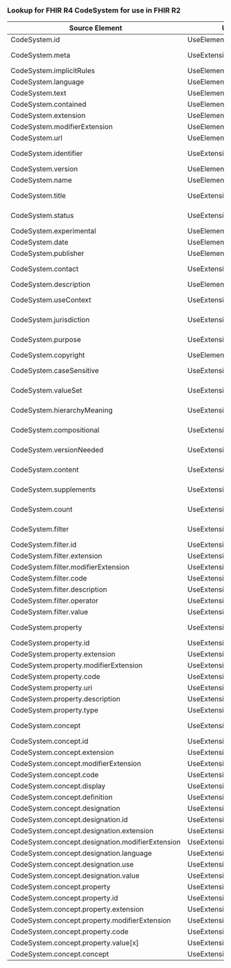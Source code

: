### Lookup for FHIR R4 CodeSystem for use in FHIR R2

| Source Element | Usage | Target |
| -------------- | ----- | ------ |
| CodeSystem.id | UseElementSameName | ValueSet.id |
| CodeSystem.meta | UseExtension | http://hl7.org/fhir/4.0/StructureDefinition/extension-CodeSystem.meta |
| CodeSystem.implicitRules | UseElementSameName | ValueSet.implicitRules |
| CodeSystem.language | UseElementSameName | ValueSet.language |
| CodeSystem.text | UseElementSameName | ValueSet.text |
| CodeSystem.contained | UseElementSameName | ValueSet.contained |
| CodeSystem.extension | UseElementSameName | ValueSet.extension |
| CodeSystem.modifierExtension | UseElementSameName | ValueSet.modifierExtension |
| CodeSystem.url | UseElementSameName | ValueSet.url |
| CodeSystem.identifier | UseExtension | http://hl7.org/fhir/4.0/StructureDefinition/extension-CodeSystem.identifier |
| CodeSystem.version | UseElementSameName | ValueSet.version |
| CodeSystem.name | UseElementSameName | ValueSet.name |
| CodeSystem.title | UseExtension | http://hl7.org/fhir/4.0/StructureDefinition/extension-CodeSystem.title |
| CodeSystem.status | UseExtension | http://hl7.org/fhir/4.0/StructureDefinition/extension-CodeSystem.status |
| CodeSystem.experimental | UseElementSameName | ValueSet.experimental |
| CodeSystem.date | UseElementSameName | ValueSet.date |
| CodeSystem.publisher | UseElementSameName | ValueSet.publisher |
| CodeSystem.contact | UseExtension | http://hl7.org/fhir/4.0/StructureDefinition/extension-CodeSystem.contact |
| CodeSystem.description | UseElementSameName | ValueSet.description |
| CodeSystem.useContext | UseExtension | http://hl7.org/fhir/4.0/StructureDefinition/extension-CodeSystem.useContext |
| CodeSystem.jurisdiction | UseExtension | http://hl7.org/fhir/4.0/StructureDefinition/extension-CodeSystem.jurisdiction |
| CodeSystem.purpose | UseExtension | http://hl7.org/fhir/4.0/StructureDefinition/extension-CodeSystem.purpose |
| CodeSystem.copyright | UseElementSameName | ValueSet.copyright |
| CodeSystem.caseSensitive | UseExtension | http://hl7.org/fhir/4.0/StructureDefinition/extension-CodeSystem.caseSensitive |
| CodeSystem.valueSet | UseExtension | http://hl7.org/fhir/4.0/StructureDefinition/extension-CodeSystem.valueSet |
| CodeSystem.hierarchyMeaning | UseExtension | http://hl7.org/fhir/4.0/StructureDefinition/extension-CodeSystem.hierarchyMeaning |
| CodeSystem.compositional | UseExtension | http://hl7.org/fhir/4.0/StructureDefinition/extension-CodeSystem.compositional |
| CodeSystem.versionNeeded | UseExtension | http://hl7.org/fhir/4.0/StructureDefinition/extension-CodeSystem.versionNeeded |
| CodeSystem.content | UseExtension | http://hl7.org/fhir/4.0/StructureDefinition/extension-CodeSystem.content |
| CodeSystem.supplements | UseExtension | http://hl7.org/fhir/4.0/StructureDefinition/extension-CodeSystem.supplements |
| CodeSystem.count | UseExtension | http://hl7.org/fhir/4.0/StructureDefinition/extension-CodeSystem.count |
| CodeSystem.filter | UseExtension | http://hl7.org/fhir/4.0/StructureDefinition/extension-CodeSystem.filter |
| CodeSystem.filter.id | UseExtensionFromAncestor | - |
| CodeSystem.filter.extension | UseExtensionFromAncestor | - |
| CodeSystem.filter.modifierExtension | UseExtensionFromAncestor | - |
| CodeSystem.filter.code | UseExtensionFromAncestor | - |
| CodeSystem.filter.description | UseExtensionFromAncestor | - |
| CodeSystem.filter.operator | UseExtensionFromAncestor | - |
| CodeSystem.filter.value | UseExtensionFromAncestor | - |
| CodeSystem.property | UseExtension | http://hl7.org/fhir/4.0/StructureDefinition/extension-CodeSystem.property |
| CodeSystem.property.id | UseExtensionFromAncestor | - |
| CodeSystem.property.extension | UseExtensionFromAncestor | - |
| CodeSystem.property.modifierExtension | UseExtensionFromAncestor | - |
| CodeSystem.property.code | UseExtensionFromAncestor | - |
| CodeSystem.property.uri | UseExtensionFromAncestor | - |
| CodeSystem.property.description | UseExtensionFromAncestor | - |
| CodeSystem.property.type | UseExtensionFromAncestor | - |
| CodeSystem.concept | UseExtension | http://hl7.org/fhir/4.0/StructureDefinition/extension-CodeSystem.concept |
| CodeSystem.concept.id | UseExtensionFromAncestor | - |
| CodeSystem.concept.extension | UseExtensionFromAncestor | - |
| CodeSystem.concept.modifierExtension | UseExtensionFromAncestor | - |
| CodeSystem.concept.code | UseExtensionFromAncestor | - |
| CodeSystem.concept.display | UseExtensionFromAncestor | - |
| CodeSystem.concept.definition | UseExtensionFromAncestor | - |
| CodeSystem.concept.designation | UseExtensionFromAncestor | - |
| CodeSystem.concept.designation.id | UseExtensionFromAncestor | - |
| CodeSystem.concept.designation.extension | UseExtensionFromAncestor | - |
| CodeSystem.concept.designation.modifierExtension | UseExtensionFromAncestor | - |
| CodeSystem.concept.designation.language | UseExtensionFromAncestor | - |
| CodeSystem.concept.designation.use | UseExtensionFromAncestor | - |
| CodeSystem.concept.designation.value | UseExtensionFromAncestor | - |
| CodeSystem.concept.property | UseExtensionFromAncestor | - |
| CodeSystem.concept.property.id | UseExtensionFromAncestor | - |
| CodeSystem.concept.property.extension | UseExtensionFromAncestor | - |
| CodeSystem.concept.property.modifierExtension | UseExtensionFromAncestor | - |
| CodeSystem.concept.property.code | UseExtensionFromAncestor | - |
| CodeSystem.concept.property.value[x] | UseExtensionFromAncestor | - |
| CodeSystem.concept.concept | UseExtensionFromAncestor | - |
